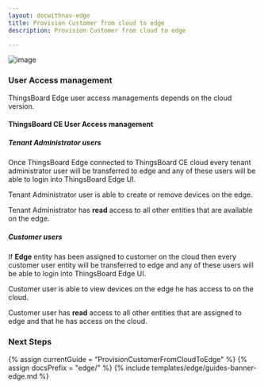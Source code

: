 ```yaml
---
layout: docwithnav-edge
title: Provision Customer from cloud to edge
description: Provision Customer from cloud to edge

---
```


![image](/images/coming-soon.jpg)

### User Access management

ThingsBoard Edge user access managements depends on the cloud version.
 
#### ThingsBoard CE User Access management

##### Tenant Administrator users
Once ThingsBoard Edge connected to ThingsBoard CE cloud every tenant administrator user will be transferred to edge and any of these users will be able to login into ThingsBoard Edge UI.

Tenant Administrator user is able to create or remove devices on the edge. 

Tenant Administrator has **read** access to all other entities that are available on the edge.   

##### Customer users
If **Edge** entity has been assigned to customer on the cloud then every customer user entity will be transferred to edge and any of these users will be able to login into ThingsBoard Edge UI.

Customer user is able to view devices on the edge he has access to on the cloud. 

Customer user has **read** access to all other entities that are assigned to edge and that he has access on the cloud.   

### Next Steps

{% assign currentGuide = "ProvisionCustomerFromCloudToEdge" %}
{% assign docsPrefix = "edge/" %}
{% include templates/edge/guides-banner-edge.md %}